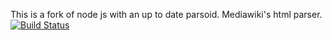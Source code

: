 This is a fork of node js with an up to date parsoid. Mediawiki's html parser. 
[![Build Status](http://jenkins.binaryoasis.com/buildStatus/icon?job=mediawiki-docker-parsoid)](http://jenkins.binaryoasis.com/job/mediawiki-docker-parsoid/)
